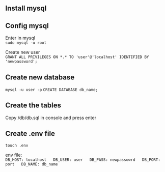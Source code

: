## Install mysql ##

## Config mysql ##

Enter in mysql  
`
sudo mysql -u root  
`

Create new user  
`
GRANT ALL PRIVILEGES ON *.* TO 'user'@'localhost' IDENTIFIED BY 'newpassword';
`

## Create new database ##
`
mysql -u user -p
`
`
CREATE DATABASE db_name;
`

## Create the tables ##
Copy /db/db.sql in console and press enter


## Create .env file ##

`
touch .env
`

env file:  
`
DB_HOST: localhost  
DB_USER: user  
DB_PASS: newpassowrd  
DB_PORT: port  
DB_NAME: db_name  
`


